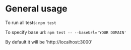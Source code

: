 # General usage

To run all tests:
```npm test```

To specify base url:
```npm test -- --baseUrl='YOUR DOMAIN'```

By default it will be 'http://localhost:3000'
